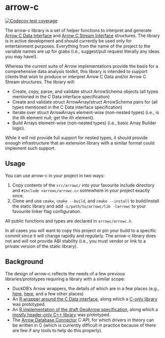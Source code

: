 
# arrow-c

[![Codecov test coverage](https://codecov.io/gh/paleolimbot/arrow-c/branch/main/graph/badge.svg)](https://app.codecov.io/gh/paleolimbot/arrow-c?branch=main)

The arrow-c library is a set of helper functions to interpret and generate
[Arrow C Data Interface](https://arrow.apache.org/docs/format/CDataInterface.html)
and [Arrow C Stream Interface](https://arrow.apache.org/docs/format/CStreamInterface.html)
structures. The library is in active development and should currently be used only
for entertainment purposes. Everything from the name of the project to the variable
names are up for grabs (i.e., suggest/pull request literally any ideas you may
have!).

Whereas the current suite of Arrow implementations provide the basis for a
comprehensive data analysis toolkit, this library is intended to support clients
that wish to produce or interpret Arrow C Data and/or Arrow C Stream structures.
The library will:

- Create, copy, parse, and validate struct ArrowSchema objects (all types mentioned
  in the C Data interface specification)
- Create and validate struct ArrowArray/struct ArrowSchema pairs for (all types
  mentioned in the C Data interface specification)
- Iterate over struct ArrowArrays element-wise (non-nested types) (i.e., is the
  ith element null; get the ith element).
- Build Arrays element-wise (non-nested types) (i.e., basic Array Builder logic).

While it will not provide full support for nested types, it should provide enough
infrastructure that an extension library with a similar format could implement such
support.

## Usage

You can use arrow-c in your project in two ways:

1. Copy contents of the `src/arrowc/` into your favourite include directory and
   `#include <arrowc/arrowc.c>` somewhere in your project exactly once.
2. Clone and use `cmake`, `cmake --build`, and `cmake --install` to build/install
   the static library and add `-L/path/to/arrowc/lib -larrowc` to your favourite
   linker flag configuration.

All public functions and types are declared in `arrowc/arrowc.h`.

In all cases you will want to copy this project or pin your build to a specific commit
since it will change rapidly and regularly. The arrow-c library does not and will
not provide ABI stability (i.e., you must vendor or link to a private version of
the static library).

## Background

The design of arrow-c reflects the needs of a few previous libraries/prototypes
requiring a library with a similar scope:

- DuckDB’s Arrow wrappers, the details of which are in a few places
  (e.g., [here](https://github.com/duckdb/duckdb/blob/master/src/common/arrow_wrapper.cpp),
  [here](https://github.com/duckdb/duckdb/blob/master/src/main/query_result.cpp),
  and a few other places)
- An [R wrapper around the C Data interface](https://github.com/paleolimbot/narrow),
  along which a [C-only library](https://github.com/paleolimbot/narrow/tree/master/src/narrow)
  was prototyped.
- An [R implementation of the draft GeoArrow specification](https://github.com/paleolimbot/geoarrow),
  along which a [mostly header-only C++ library](https://github.com/paleolimbot/geoarrow-cpp/tree/main/src/geoarrow/internal/arrow-hpp)
  was prototyped.
- The [Arrow Database Connector](https://github.com/apache/arrow-adbc) C API, for which drivers
  in theory can be written in C (which is currently difficult in practice because of there
  are few if any tools to help do this properly).
